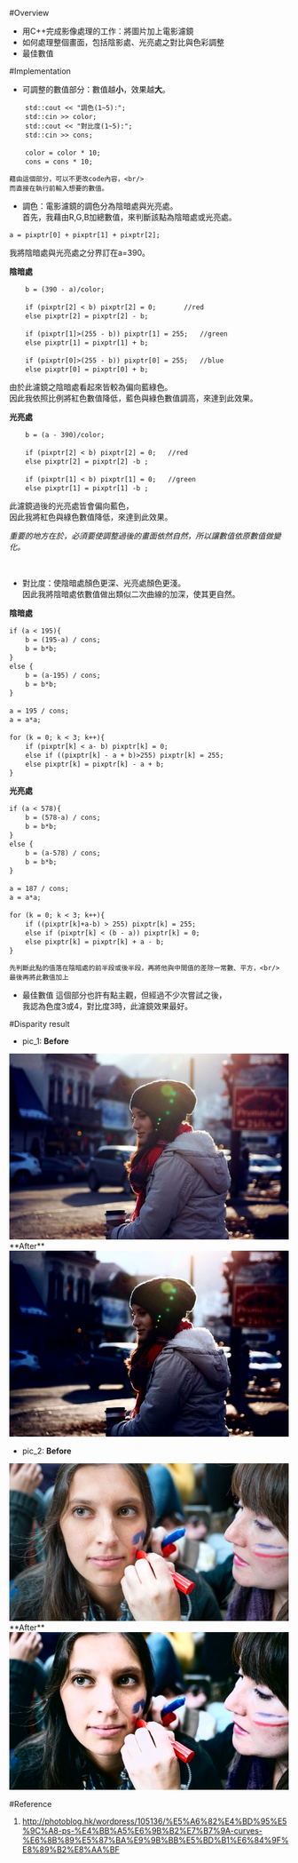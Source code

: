 #Overview
* 用C++完成影像處理的工作：將圖片加上電影濾鏡
* 如何處理整個畫面，包括陰影處、光亮處之對比與色彩調整
* 最佳數值

#Implementation
* 可調整的數值部分：數值越**小**，效果越**大**。
```
	std::cout << "調色(1~5):";
	std::cin >> color;
	std::cout << "對比度(1~5):";
	std::cin >> cons;

	color = color * 10;
	cons = cons * 10;
```
	藉由這個部分，可以不更改code內容，<br/>
	而直接在執行前輸入想要的數值。

* 調色：電影濾鏡的調色分為陰暗處與光亮處。<br/>
首先，我藉由R,G,B加總數值，來判斷該點為陰暗處或光亮處。
```
a = pixptr[0] + pixptr[1] + pixptr[2];
```
我將陰暗處與光亮處之分界訂在a=390。

  **陰暗處**

```
	b = (390 - a)/color;
				
	if (pixptr[2] < b) pixptr[2] = 0;		//red
	else pixptr[2] = pixptr[2] - b;

	if (pixptr[1]>(255 - b)) pixptr[1] = 255;	//green
	else pixptr[1] = pixptr[1] + b;

	if (pixptr[0]>(255 - b)) pixptr[0] = 255;	//blue
	else pixptr[0] = pixptr[0] + b;
```
由於此濾鏡之陰暗處看起來皆較為偏向藍綠色。<br/>
因此我依照比例將紅色數值降低，藍色與綠色數值調高，來達到此效果。

**光亮處**
```
	b = (a - 390)/color;
	
	if (pixptr[2] < b) pixptr[2] = 0;	//red
	else pixptr[2] = pixptr[2] -b ;
				
	if (pixptr[1] < b) pixptr[1] = 0;	//green
	else pixptr[1] = pixptr[1] -b ;
```
此濾鏡過後的光亮處皆會偏向藍色，<br/>
因此我將紅色與綠色數值降低，來達到此效果。

*重要的地方在於，必須要使調整過後的畫面依然自然，所以讓數值依原數值做變化。*

<br/>

* 對比度：使陰暗處顏色更深、光亮處顏色更淺。<br/>
	因此我將陰暗處依數值做出類似二次曲線的加深，使其更自然。<br/>

**陰暗處**
```
if (a < 195){
	b = (195-a) / cons;
	b = b*b;
}
else {
	b = (a-195) / cons;
	b = b*b;
}

a = 195 / cons;
a = a*a;

for (k = 0; k < 3; k++){
	if (pixptr[k] < a- b) pixptr[k] = 0;
	else if ((pixptr[k] - a + b)>255) pixptr[k] = 255;
	else pixptr[k] = pixptr[k] - a + b;
}
```

**光亮處**
```
if (a < 578){
	b = (578-a) / cons;
	b = b*b;
}
else {
	b = (a-578) / cons;
	b = b*b;
}

a = 187 / cons;
a = a*a;

for (k = 0; k < 3; k++){
	if ((pixptr[k]+a-b) > 255) pixptr[k] = 255;
	else if (pixptr[k] < (b - a)) pixptr[k] = 0;
	else pixptr[k] = pixptr[k] + a - b;
}
```
	先判斷此點的值落在陰暗處的前半段或後半段，再將他與中間值的差除一常數、平方，<br/>
	最後再將此數值加上

* 最佳數值
這個部分也許有點主觀，但經過不少次嘗試之後，<br/>
我認為色度3或4，對比度3時，此濾鏡效果最好。

#Disparity result
* pic_1:
**Before**
<img src="image/city.jpg" >
**After**
<img src="image/Result_city.png" >

* pic_2:
**Before**
<img src="image/try.jpg" >
**After**
<img src="image/Result_try.png" >

#Reference
1.  http://photoblog.hk/wordpress/105136/%E5%A6%82%E4%BD%95%E5%9C%A8-ps-%E4%BB%A5%E6%9B%B2%E7%B7%9A-curves-%E6%8B%89%E5%87%BA%E9%9B%BB%E5%BD%B1%E6%84%9F%E8%89%B2%E8%AA%BF
